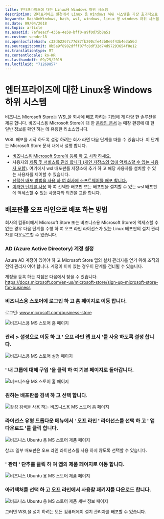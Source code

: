 ```yaml
---
title: 엔터프라이즈에 대한 Linux용 Windows 하위 시스템
description: 엔터프라이즈 환경에서 Linux 용 Windows 하위 시스템을 가장 효과적으로 사용 하는 방법에 대 한 리소스 및 지침입니다.
keywords: BashOnWindows, bash, wsl, windows, linux 용 windows 하위 시스템, windowssubsystem, ubuntu, debian, suse, windows 10, enterprise, 배포, 오프 라인, 패키징, 스토어, 배포, 설치, 설치
ms.date: 09/04/2018
ms.topic: article
ms.assetid: 7afaeacf-435a-4e58-bff0-a9f0d75b8a51
ms.custom: seodec18
ms.openlocfilehash: c32d62267c77d87fb200cfe43b8e6f43b4e3a56d
ms.sourcegitcommit: 0b5a9f8982dfff07fc8df32d74d97293654f8e12
ms.translationtype: MT
ms.contentlocale: ko-KR
ms.lasthandoff: 09/25/2019
ms.locfileid: "71269857"
---
```

# <a name="windows-subsystem-for-linux-for-enterprise"></a>엔터프라이즈에 대한 Linux용 Windows 하위 시스템

비즈니스 Microsoft Store는 WSL을 회사에 배포 하려는 기업에 게 다양 한 솔루션을 제공 합니다. 비즈니스용 Microsoft Store에 대 한 [온라인 문서](https://docs.microsoft.com/en-us/microsoft-store/) 는 매장 환경에 대 한 일반 정보를 확인 하는 데 유용한 리소스입니다.

WSL 배포를 시작 하도록 설정 하려는 회사 라면 다음 단계를 따를 수 있습니다 .이 단계는 Microsoft Store 문서 내에서 설명 합니다.

* [비즈니스용 Microsoft Store에 등록 하 고 시작 하세요.](https://docs.microsoft.com/en-us/microsoft-store/sign-up-microsoft-store-for-business-overview)
* 사용자의 [제품 및 서비스를 관리 합니다 (개인 저장소의 앱에 액세스할 수 있는 사용자 포함)](https://docs.microsoft.com/en-us/microsoft-store/manage-apps-microsoft-store-for-business-overview). 여기에서 wsl 배포판를 저장소에 추가 하 고 해당 사용자를 설치할 수 있는 사용자를 제어할 수 있습니다.
* [선택한 배포 방법을 사용 하 여 회사에 소프트웨어를 배포 합니다.](https://docs.microsoft.com/en-us/microsoft-store/distribute-apps-to-your-employees-microsoft-store-for-business)
* [이러한 단계를 사용](https://docs.microsoft.com/en-us/windows/wsl/install-win10) 하 여 선택한 배포판 또는 배포판을 설치할 수 있는 wsl 배포판에 액세스할 수 있는 사용자와 의견을 교환 합니다. 

## <a name="how-to-distribute-a-distro-offline"></a>배포판를 오프 라인으로 배포 하는 방법

회사의 컴퓨터에서 Microsoft Store 또는 비즈니스용 Microsoft Store에 액세스할 수 없는 경우 다음 단계를 수행 하 여 오프 라인 라이선스가 있는 Linux 배포판의 설치 관리자를 다운로드할 수 있습니다. 

### <a name="set-up-an-azure-active-directory-ad-account"></a>AD (Azure Active Directory) 계정 설정 

Azure AD 계정이 있어야 하 고 Microsoft Store 앱의 설치 관리자를 얻기 위해 조직의 전역 관리자 여야 합니다. 계정이 이미 있는 경우이 단계를 건너뛸 수 있습니다.

계정을 등록 하는 지침은 다음에서 찾을 수 있습니다. https://docs.microsoft.com/en-us/microsoft-store/sign-up-microsoft-store-for-business

### <a name="sign-into-the-store-for-business-and-go-to-the-homepage"></a>비즈니스용 스토어에 로그인 하 고 홈 페이지로 이동 합니다.
로그인: www.microsoft.com/business-store

![비즈니스용 MS 스토어 홈 페이지](media/offlineinstallscreens/1-screen.png)

### <a name="go-to-manage-settings-and-enable-show-offline-apps"></a>관리 > 설정으로 이동 하 고 ' 오프 라인 앱 표시 '를 사용 하도록 설정 합니다.

![비즈니스용 MS 스토어 설정 페이지](media/offlineinstallscreens/2-screen.png)

### <a name="go-back-to-the-main-page-by-clicking-shop-for-my-group"></a>' 내 그룹에 대해 구입 '을 클릭 하 여 기본 페이지로 돌아갑니다.

![비즈니스용 MS 스토어 홈 페이지](media/offlineinstallscreens/1-screen.png)

### <a name="search-for-your-desired-distro-and-select-it"></a>원하는 배포판을 검색 하 고 선택 합니다.

![활성 검색을 사용 하는 비즈니스용 MS 스토어 홈 페이지](media/offlineinstallscreens/3-screen.png)

### <a name="select-an-offline-license-in-the-license-type-dropdown-menu-and-click-get-the-app"></a>라이선스 유형 드롭다운 메뉴에서 ' 오프 라인 ' 라이선스를 선택 하 고 ' 앱 다운로드 '를 클릭 합니다.

![비즈니스 Ubuntu 용 MS 스토어 제품 페이지](media/offlineinstallscreens/4-screen.png)

참고: 일부 배포판은 오프 라인 라이선스를 사용 하지 않도록 선택할 수 있습니다.

### <a name="click-the-manage-button-to-get-to-the-apps-product-page"></a>' 관리 ' 단추를 클릭 하 여 앱의 제품 페이지로 이동 합니다.

![비즈니스 Ubuntu 용 MS 스토어 제품 페이지](media/offlineinstallscreens/5-screen.png)

### <a name="select-your-architecture-and-download-the-package-for-offline-use"></a>아키텍처를 선택 하 고 오프 라인에서 사용할 패키지를 다운로드 합니다.

![비즈니스 Ubuntu 용 MS 스토어 제품 세부 정보 페이지](media/offlineinstallscreens/6-screen.png)

그러면 WSL을 설치 하려는 모든 컴퓨터에이 설치 관리자를 배포할 수 있습니다.